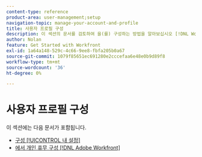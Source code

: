 ```yaml
---
content-type: reference
product-area: user-management;setup
navigation-topic: manage-your-account-and-profile
title: 사용자 프로필 구성
description: 이 섹션의 문서를 검토하여 을(를) 구성하는 방법을 알아보십시오 [!DNL Workfront] 사용자 프로필.
author: Nolan
feature: Get Started with Workfront
exl-id: 1a64a148-529c-4c66-9ee8-fbfa205b0a67
source-git-commit: 1079f85651ec691280e2cccefaa6e48e0b9d89f8
workflow-type: tm+mt
source-wordcount: '36'
ht-degree: 0%

---
```


# 사용자 프로필 구성

이 섹션에는 다음 문서가 포함됩니다.

* [구성 [!UICONTROL 내 설정]](../../../workfront-basics/manage-your-account-and-profile/configuring-your-user-profile/configure-my-settings.md)
* [에서 개인 휴무 구성 [!DNL Adobe Workfront]](../../../workfront-basics/manage-your-account-and-profile/configuring-your-user-profile/personal-time-overview.md)
